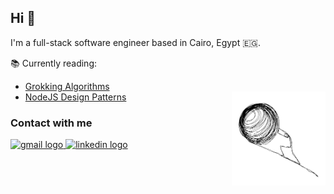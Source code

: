 <h2 >Hi 👋</h2>

I'm a full-stack software engineer based in Cairo, Egypt 🇪🇬.

📚 Currently reading:

- [Grokking Algorithms](https://www.adit.io/posts/2016-05-25-Grokking-Algorithms-Is-Out.html)
- [NodeJS Design Patterns](https://www.nodejsdesignpatterns.com/)
  <img align="right" height="150" src="./images/sisyphean.png"  />

### Contact with me

<div align="left">
  <a href="mailto:gazzarDev@gmail.com" target="_blank">
    <img src="https://raw.githubusercontent.com/maurodesouza/profile-readme-generator/master/src/assets/icons/social/gmail/default.svg" width="47" height="35" alt="gmail logo"  />
  </a>
  <a href="https://www.linkedin.com/in/gazzaar/" target="_blank">
    <img src="https://raw.githubusercontent.com/maurodesouza/profile-readme-generator/master/src/assets/icons/social/linkedin/default.svg" width="47" height="35" alt="linkedin logo"  />
  </a>
</div>

<br clear="both">

###
